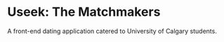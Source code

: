 # Useek: The Matchmakers 

A front-end dating application catered to University of Calgary students.

